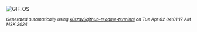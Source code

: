 <div align="justify">
<picture>
    <source media="(prefers-color-scheme: dark)" srcset="https://i.ibb.co/J77TtK3/output-gif.gif">
    <source media="(prefers-color-scheme: light)" srcset="https://i.ibb.co/J77TtK3/output-gif.gif">
    <img alt="GIF_OS" src="https://i.ibb.co/J77TtK3/output-gif.gif">
</picture>

<sub><i>Generated automatically using [x0rzavi/github-readme-terminal](https://github.com/x0rzavi/github-readme-terminal) on Tue Apr 02 04:01:17 AM MSK 2024</i></sub>

</div>

<!-- Image deletion URL: https://ibb.co/PhhyjND/1bd4c41fb421bdccba6c808b4e06fb9c -->
